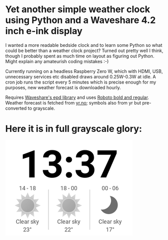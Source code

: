 ﻿# Yet another simple weather clock using Python and a Waveshare 4.2 inch e-ink display
 
I wanted a more readable bedside clock and to learn some Python so what could be better than a weather clock project? Turned out pretty well I think, though I probably spent as much time on layout as figuring out Python. Might explain any amateurish coding mistakes :-)

Currently running on a headless Raspberry Zero W, which with HDMI, USB, unnecessary services etc disabled draws around 0.25W-0.3W at idle. A cron job runs the script every 5 minutes which is precise enough for my purposes, new weather forecast is downloaded hourly.

Requires [Waveshare's epd library](https://github.com/waveshare/e-Paper/tree/master/RaspberryPi%26JetsonNano/python/lib/waveshare_epd) and uses [Roboto bold and regular](https://fonts.google.com/specimen/Roboto). Weather forecast is fetched from [yr.no](https://hjelp.yr.no/hc/en-us/articles/360009342833-XML-weather-forecasts); symbols also from yr but pre-converted to grayscale.


# Here it is in full grayscale glory:

<img src="https://github.com/rubbrducky/WeatherClock/blob/master/clock.png">